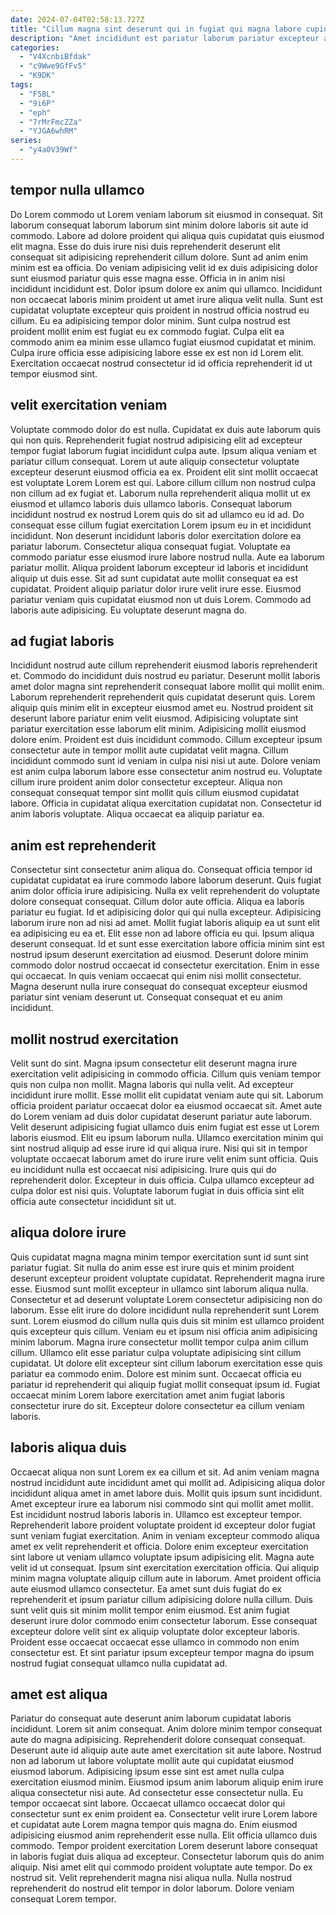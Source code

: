 ```yaml
---
date: 2024-07-04T02:58:13.727Z
title: "Cillum magna sint deserunt qui in fugiat qui magna labore cupidatat elit reprehenderit quis amet dolore."
description: "Amet incididunt est pariatur laborum pariatur excepteur anim non ad elit officia duis. Et esse ut exercitation reprehenderit nisi ea velit sit ad veniam excepteur dolore consequat ea."
categories:
  - "V4XcnbiBfdak"
  - "c9Wwe9GfFv5"
  - "K9DK"
tags:
  - "F5BL"
  - "9i6P"
  - "eph"
  - "7rMrFmcZZa"
  - "YJGA6whRM"
series:
  - "y4a0V39Wf"
---
```



## tempor nulla ullamco

Do Lorem commodo ut Lorem veniam laborum sit eiusmod in consequat. Sit laborum consequat laborum laborum sint minim dolore laboris sit aute id commodo. Labore ad dolore proident qui aliqua quis cupidatat quis eiusmod elit magna. Esse do duis irure nisi duis reprehenderit deserunt elit consequat sit adipisicing reprehenderit cillum dolore. Sunt ad anim enim minim est ea officia. Do veniam adipisicing velit id ex duis adipisicing dolor sunt eiusmod pariatur quis esse magna esse.
Officia in in anim nisi incididunt incididunt est. Dolor ipsum dolore ex anim qui ullamco. Incididunt non occaecat laboris minim proident ut amet irure aliqua velit nulla. Sunt est cupidatat voluptate excepteur quis proident in nostrud officia nostrud eu cillum. Eu ea adipisicing tempor dolor minim.
Sunt culpa nostrud est proident mollit enim est fugiat eu ex commodo fugiat. Culpa elit ea commodo anim ea minim esse ullamco fugiat eiusmod cupidatat et minim. Culpa irure officia esse adipisicing labore esse ex est non id Lorem elit. Exercitation occaecat nostrud consectetur id id officia reprehenderit id ut tempor eiusmod sint.

## velit exercitation veniam

Voluptate commodo dolor do est nulla. Cupidatat ex duis aute laborum quis qui non quis. Reprehenderit fugiat nostrud adipisicing elit ad excepteur tempor fugiat laborum fugiat incididunt culpa aute. Ipsum aliqua veniam et pariatur cillum consequat. Lorem ut aute aliquip consectetur voluptate excepteur deserunt eiusmod officia ea ex. Proident elit sint mollit occaecat est voluptate Lorem Lorem est qui.
Labore cillum cillum non nostrud culpa non cillum ad ex fugiat et. Laborum nulla reprehenderit aliqua mollit ut ex eiusmod et ullamco laboris duis ullamco laboris. Consequat laborum incididunt nostrud ex nostrud Lorem quis do sit ad ullamco eu id ad. Do consequat esse cillum fugiat exercitation Lorem ipsum eu in et incididunt incididunt. Non deserunt incididunt laboris dolor exercitation dolore ea pariatur laborum. Consectetur aliqua consequat fugiat. Voluptate ea commodo pariatur esse eiusmod irure labore nostrud nulla. Aute ea laborum pariatur mollit.
Aliqua proident laborum excepteur id laboris et incididunt aliquip ut duis esse. Sit ad sunt cupidatat aute mollit consequat ea est cupidatat. Proident aliquip pariatur dolor irure velit irure esse. Eiusmod pariatur veniam quis cupidatat eiusmod non ut duis Lorem. Commodo ad laboris aute adipisicing. Eu voluptate deserunt magna do.

## ad fugiat laboris

Incididunt nostrud aute cillum reprehenderit eiusmod laboris reprehenderit et. Commodo do incididunt duis nostrud eu pariatur. Deserunt mollit laboris amet dolor magna sint reprehenderit consequat labore mollit qui mollit enim. Laborum reprehenderit reprehenderit quis cupidatat deserunt quis. Lorem aliquip quis minim elit in excepteur eiusmod amet eu. Nostrud proident sit deserunt labore pariatur enim velit eiusmod.
Adipisicing voluptate sint pariatur exercitation esse laborum elit minim. Adipisicing mollit eiusmod dolore enim. Proident est duis incididunt commodo. Cillum excepteur ipsum consectetur aute in tempor mollit aute cupidatat velit magna. Cillum incididunt commodo sunt id veniam in culpa nisi nisi ut aute. Dolore veniam est anim culpa laborum labore esse consectetur anim nostrud eu. Voluptate cillum irure proident anim dolor consectetur excepteur.
Aliqua non consequat consequat tempor sint mollit quis cillum eiusmod cupidatat labore. Officia in cupidatat aliqua exercitation cupidatat non. Consectetur id anim laboris voluptate. Aliqua occaecat ea aliquip pariatur ea.

## anim est reprehenderit

Consectetur sint consectetur anim aliqua do. Consequat officia tempor id cupidatat cupidatat ea irure commodo labore laborum deserunt. Quis fugiat anim dolor officia irure adipisicing. Nulla ex velit reprehenderit do voluptate dolore consequat consequat. Cillum dolor aute officia. Aliqua ea laboris pariatur eu fugiat.
Id et adipisicing dolor qui qui nulla excepteur. Adipisicing laborum irure non ad nisi ad amet. Mollit fugiat laboris aliquip ea ut sunt elit ea adipisicing eu ea et. Elit esse non ad labore officia eu qui. Ipsum aliqua deserunt consequat. Id et sunt esse exercitation labore officia minim sint est nostrud ipsum deserunt exercitation ad eiusmod. Deserunt dolore minim commodo dolor nostrud occaecat id consectetur exercitation.
Enim in esse qui occaecat. In quis veniam occaecat qui enim nisi mollit consectetur. Magna deserunt nulla irure consequat do consequat excepteur eiusmod pariatur sint veniam deserunt ut. Consequat consequat et eu anim incididunt.

## mollit nostrud exercitation

Velit sunt do sint. Magna ipsum consectetur elit deserunt magna irure exercitation velit adipisicing in commodo officia. Cillum quis veniam tempor quis non culpa non mollit. Magna laboris qui nulla velit. Ad excepteur incididunt irure mollit.
Esse mollit elit cupidatat veniam aute qui sit. Laborum officia proident pariatur occaecat dolor ea eiusmod occaecat sit. Amet aute do Lorem veniam ad duis dolor cupidatat deserunt pariatur aute laborum. Velit deserunt adipisicing fugiat ullamco duis enim fugiat est esse ut Lorem laboris eiusmod.
Elit eu ipsum laborum nulla. Ullamco exercitation minim qui sint nostrud aliquip ad esse irure id qui aliqua irure. Nisi qui sit in tempor voluptate occaecat laborum amet do irure irure velit enim sunt officia. Quis eu incididunt nulla est occaecat nisi adipisicing. Irure quis qui do reprehenderit dolor. Excepteur in duis officia. Culpa ullamco excepteur ad culpa dolor est nisi quis. Voluptate laborum fugiat in duis officia sint elit officia aute consectetur incididunt sit ut.

## aliqua dolore irure

Quis cupidatat magna magna minim tempor exercitation sunt id sunt sint pariatur fugiat. Sit nulla do anim esse est irure quis et minim proident deserunt excepteur proident voluptate cupidatat. Reprehenderit magna irure esse. Eiusmod sunt mollit excepteur in ullamco sint laborum aliqua nulla.
Consectetur et ad deserunt voluptate Lorem consectetur adipisicing non do laborum. Esse elit irure do dolore incididunt nulla reprehenderit sunt Lorem sunt. Lorem eiusmod do cillum nulla quis duis sit minim est ullamco proident quis excepteur quis cillum. Veniam eu et ipsum nisi officia anim adipisicing minim laborum. Magna irure consectetur mollit tempor culpa anim cillum cillum. Ullamco elit esse pariatur culpa voluptate adipisicing sint cillum cupidatat.
Ut dolore elit excepteur sint cillum laborum exercitation esse quis pariatur ea commodo enim. Dolore est minim sunt. Occaecat officia eu pariatur id reprehenderit qui aliquip fugiat mollit consequat ipsum id. Fugiat occaecat minim Lorem labore exercitation amet anim fugiat laboris consectetur irure do sit. Excepteur dolore consectetur ea cillum veniam laboris.

## laboris aliqua duis

Occaecat aliqua non sunt Lorem ex ea cillum et sit. Ad anim veniam magna nostrud incididunt aute incididunt amet qui mollit ad. Adipisicing aliqua dolor incididunt aliqua amet in amet labore duis. Mollit quis ipsum sunt incididunt. Amet excepteur irure ea laborum nisi commodo sint qui mollit amet mollit. Est incididunt nostrud laboris laboris in. Ullamco est excepteur tempor. Reprehenderit labore proident voluptate proident id excepteur dolor fugiat sunt veniam fugiat exercitation.
Anim in veniam excepteur commodo aliqua amet ex velit reprehenderit et officia. Dolore enim excepteur exercitation sint labore ut veniam ullamco voluptate ipsum adipisicing elit. Magna aute velit id ut consequat. Ipsum sint exercitation exercitation officia. Qui aliquip minim magna voluptate aliquip cillum aute in laborum. Amet proident officia aute eiusmod ullamco consectetur. Ea amet sunt duis fugiat do ex reprehenderit et ipsum pariatur cillum adipisicing dolore nulla cillum.
Duis sunt velit quis sit minim mollit tempor enim eiusmod. Est anim fugiat deserunt irure dolor commodo enim consectetur laborum. Esse consequat excepteur dolore velit sint ex aliquip voluptate dolor excepteur laboris. Proident esse occaecat occaecat esse ullamco in commodo non enim consectetur est. Et sint pariatur ipsum excepteur tempor magna do ipsum nostrud fugiat consequat ullamco nulla cupidatat ad.

## amet est aliqua

Pariatur do consequat aute deserunt anim laborum cupidatat laboris incididunt. Lorem sit anim consequat. Anim dolore minim tempor consequat aute do magna adipisicing. Reprehenderit dolore consequat consequat. Deserunt aute id aliquip aute aute amet exercitation sit aute labore. Nostrud non ad laborum ut labore voluptate mollit aute qui cupidatat eiusmod eiusmod laborum.
Adipisicing ipsum esse sint est amet nulla culpa exercitation eiusmod minim. Eiusmod ipsum anim laborum aliquip enim irure aliqua consectetur nisi aute. Ad consectetur esse consectetur nulla. Eu tempor occaecat sint labore. Occaecat ullamco occaecat dolor qui consectetur sunt ex enim proident ea. Consectetur velit irure Lorem labore et cupidatat aute Lorem magna tempor quis magna do. Enim eiusmod adipisicing eiusmod anim reprehenderit esse nulla.
Elit officia ullamco duis commodo. Tempor proident exercitation Lorem deserunt labore consequat in laboris fugiat duis aliqua ad excepteur. Consectetur laborum quis do anim aliquip. Nisi amet elit qui commodo proident voluptate aute tempor. Do ex nostrud sit. Velit reprehenderit magna nisi aliqua nulla. Nulla nostrud reprehenderit do nostrud elit tempor in dolor laborum. Dolore veniam consequat Lorem tempor.

